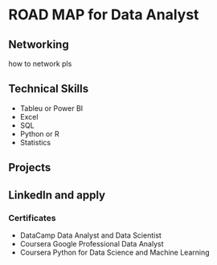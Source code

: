 # ROAD MAP for Data Analyst

## Networking
how to network pls

## Technical Skills
- Tableu or Power BI
- Excel
- SQL
- Python or R
- Statistics

## Projects

## LinkedIn and apply

### Certificates
- DataCamp Data Analyst and Data Scientist
- Coursera Google Professional Data Analyst
- Coursera Python for Data Science and Machine Learning